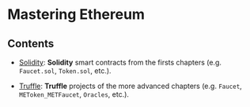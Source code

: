 # Mastering Ethereum

## Contents

- [Solidity](solidity/README.md): **Solidity** smart contracts from the firsts chapters (e.g. `Faucet.sol`, `Token.sol`, etc.).

- [Truffle](truffle/README.md): **Truffle** projects of the more advanced chapters (e.g. `Faucet`, `METoken_METFaucet`, `Oracles`, etc.).
